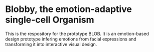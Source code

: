 # Blobby, the emotion-adaptive single-cell Organism
This is the respository for the prototype BLOB. It is an emotion-based design prototype infering emotions from facial expressions and transforming it into interactive visual design.
